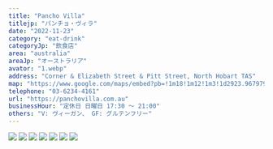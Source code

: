 ```yaml
---
title: "Pancho Villa"
titlejp: "パンチョ・ヴィラ"
date: "2022-11-23"
category: "eat-drink"
categoryJp: "飲食店"
area: "australia"
areaJp: "オーストラリア"
avator: "1.webp"
address: "Corner & Elizabeth Street & Pitt Street, North Hobart TAS"
map: "https://www.google.com/maps/embed?pb=!1m18!1m12!1m3!1d2923.967979139987!2d147.31553300000002!3d-42.87352!2m3!1f0!2f0!3f0!3m2!1i1024!2i768!4f13.1!3m3!1m2!1s0xaa6e75a055e97c0b%3A0xcbec9dfb2d0d3b66!2sPancho%20Villa!5e0!3m2!1sja!2sau!4v1669382234132!5m2!1sja!2sau"
telephone: "03-6234-4161"
url: "https://panchovilla.com.au"
businessHour: "定休日 日曜日 17:30 〜 21:00"
others: "V: ヴィーガン、 GF: グルテンフリー"
---
```


![](../images/posts/5/1.webp)
![](../images/posts/5/2.webp)
![](../images/posts/5/3.webp)
![](../images/posts/5/4.webp)
![](../images/posts/5/5.webp)
![](../images/posts/5/6.webp)
![](../images/posts/5/7.webp)
